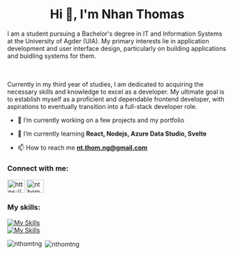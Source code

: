 <h1 align="center">Hi 👋, I'm Nhan Thomas</h1>
I am a student pursuing a Bachelor's degree in IT and Information Systems at the University of Agder (UIA). My primary interests lie in application development and user interface design, particularly on building applications and buidling systems for them.

<br><br>
Currently in my third year of studies, I am dedicated to acquiring the necessary skills and knowledge to excel as a developer. My ultimate goal is to establish myself as a proficient and dependable frontend developer, with aspirations to eventually transition into a full-stack developer role.
<br>

- 🔭 I’m currently working on a few projects and my portfolio

- 🌱 I’m currently learning **React, Nodejs, Azure Data Studio, Svelte**

- 📫 How to reach me **nt.thom.ng@gmail.com**

<h3 align="left">Connect with me:</h3>
<p align="left">
<a href="https://www.linkedin.com/in/nhan-thomas-nguyen-024860253/" target="blank"><img align="center" src="https://raw.githubusercontent.com/rahuldkjain/github-profile-readme-generator/master/src/images/icons/Social/linked-in-alt.svg" alt="https://www.linkedin.com/in/nhan-thomas-nguyen-024860253/" height="30" width="40" /></a>
<a href="https://discord.gg/nthomn" target="blank"><img align="center" src="https://raw.githubusercontent.com/rahuldkjain/github-profile-readme-generator/master/src/images/icons/Social/discord.svg" alt="nthomn" height="30" width="40" /></a>
</p>

<h3 alignt="left">My skills:</h3>

[![My Skills](https://skillicons.dev/icons?i=html,css,js,cs,java,ts,react,svelte)](https://skillicons.dev)
<br>
[![My Skills](https://skillicons.dev/icons?i=nodejs,postgres,mysql,mongodb,azure,docker,bootstrap,tailwind)](https://skillicons.dev)

<p><img align="left" src="https://github-readme-stats.vercel.app/api/top-langs?username=nthomtng&show_icons=true&theme=tokyonight&locale=en&layout=compact" alt="nthomtng" /></p>

<p>&nbsp;<img align="center" src="https://github-readme-stats.vercel.app/api?username=nthomtng&show_icons=true&theme=tokyonight&locale=en" alt="nthomtng" /></p>

